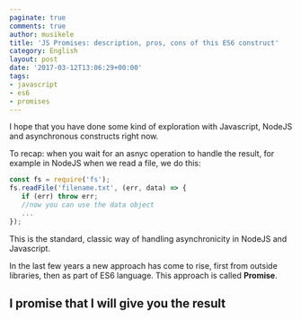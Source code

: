 ```yaml
---
paginate: true
comments: true
author: musikele
title: 'JS Promises: description, pros, cons of this ES6 construct'
category: English
layout: post
date: '2017-03-12T13:06:29+00:00'
tags:
- javascript
- es6
- promises
---
```

I hope that you have done some kind of exploration with Javascript, NodeJS and asynchronous constructs right now.

To recap: when you wait for an asnyc operation to handle the result, for example in NodeJS when we read a file, we do this: 

```javascript
const fs = require('fs');
fs.readFile('filename.txt', (err, data) => {
   if (err) throw err; 
   //now you can use the data object 
   ...
});
```

This is the standard, classic way of handling asynchronicity in NodeJS and Javascript. 

In the last few years a new approach has come to rise, first from outside libraries, then as part of ES6 language. This approach is called **Promise**.

## I promise that I will give you the result 

